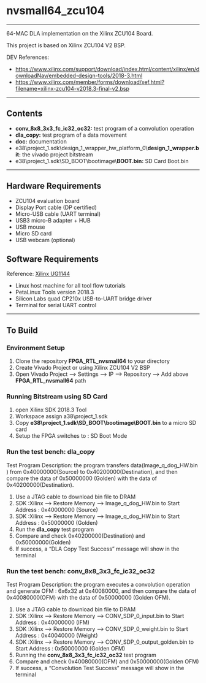 # nvsmall64\_zcu104 
----------

64-MAC DLA implementation on the Xilinx ZCU104 Board. 

This project is based on Xilinx ZCU104 V2 BSP.

DEV References: 

+ https://www.xilinx.com/support/download/index.html/content/xilinx/en/downloadNav/embedded-design-tools/2018-3.html
+ https://www.xilinx.com/member/forms/download/xef.html?filename=xilinx-zcu104-v2018.3-final-v2.bsp


------------
## Contents
- **conv\_8x8\_3x3\_fc\_ic32\_oc32:** test program of a convolution operation
- **dla_copy:** test program of a data movement
- **doc:** documentation
- e38\project_1.sdk\design_1_wrapper_hw_platform_0\\**design_1_wrapper.bit:** the vivado project bitstream
- e38\project_1.sdk\SD_BOOT\bootimage\\**BOOT.bin:** SD Card Boot.bin

-------------
## Hardware Requirements

- ZCU104 evaluation board
- Display Port cable (DP certified) 
- Micro-USB cable (UART terminal)
- USB3 micro-B adapter + HUB
- USB mouse
- Micro SD card
- USB webcam (optional)


## Software Requirements

Reference: [Xilinx UG1144](https://www.xilinx.com/support/documentation/sw_manuals/xilinx2018_3/ug1144-petalinux-tools-reference-guide.pdf)

- Linux host machine for all tool flow tutorials
- PetaLinux Tools version 2018.3
- Silicon Labs quad CP210x USB-to-UART bridge driver
- Terminal for serial UART control


---------------------

## To Build

### Environment Setup

1. Clone the repository **FPGA_RTL_nvsmall64** to your directory
1. Create Vivado Project or using Xilinx ZCU104 V2 BSP
1. Open Vivado Project --> Settings --> IP --> Repository --> Add above **FPGA_RTL_nvsmall64** path

### Running Bitstream using SD Card

1. open Xilinx SDK 2018.3 Tool
1. Workspace assign a38\project_1.sdk
1. Copy **e38\project_1.sdk\SD_BOOT\bootimage\BOOT.bin** to a micro SD card
1. Setup the FPGA switches to : SD Boot Mode


###  Run the test bench: dla_copy  

Test Program Description:  the program transfers data(Image_q_dog_HW.bin ) from 0x40000000(Source) to 0x40200000(Destination), and then compare the data of 0x50000000 (Golden) with the data of 0x40200000(Destination).

1. Use a JTAG cable to download bin file to DRAM 
1. SDK :Xilinx --> Restore Memory --> Image_q_dog_HW.bin to Start Address : 0x40000000 (Source)
1. SDK :Xilinx --> Restore Memory --> Image_q_dog_HW.bin to Start Address : 0x50000000 (Golden) 
1. Run the **dla_copy** test program
1. Compare and check 0x40200000(Destination) and 0x50000000(Golden)
1. If success, a “DLA Copy Test Success” message will show in the terminal 
  



### Run the test bench: conv\_8x8_3x3\_fc\_ic32\_oc32

Test Program Description: the program executes a convolution operation and generate OFM : 6x6x32 at 0x40080000, and then compare the data of 0x40080000(OFM) with the data of 0x50000000 (Golden OFM).

1. Use a JTAG cable to download bin file to DRAM
1. SDK :Xilinx --> Restore Memory --> CONV_SDP_0_input.bin to Start Address : 0x40000000 (IFM)
1. SDK :Xilinx --> Restore Memory --> CONV_SDP_0_weight.bin to Start Address : 0x40040000 (Weight)
1. SDK :Xilinx --> Restore Memory --> CONV_SDP_0_output_golden.bin to Start Address : 0x50000000 (Golden OFM)
1. Running the **conv\_8x8\_3x3\_fc\_ic32\_oc32** test program
1. Compare and check 0x40080000(OFM) and 0x50000000(Golden OFM)
1. If success, a “Convolution Test Success” message will show in the terminal

